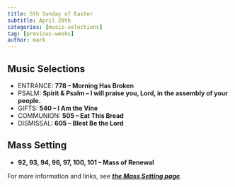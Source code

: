 ```yaml
---
title: 5th Sunday of Easter
subtitle: April 28th 
categories: [music-selections]
tag: [previous-weeks]
author: mark
---
```


## Music Selections

- ENTRANCE: **778 – Morning Has Broken**
- PSALM: **Spirit & Psalm – I will praise you, Lord, in the assembly of your people.**
- GIFTS: **540 – I Am the Vine**
- COMMUNION: **505 – Eat This Bread**
- DISMISSAL: **605 – Blest Be the Lord**

## Mass Setting

- **92, 93, 94, 96, 97, 100, 101 – Mass of Renewal**

For more information and links, see _**[the Mass Setting page](/mass-setting/)**_.
